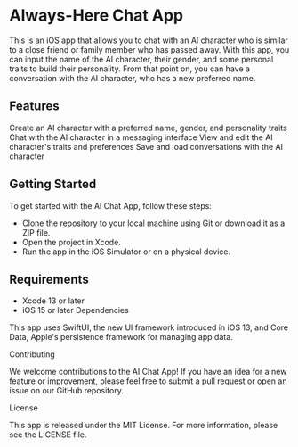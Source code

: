 # Always-Here Chat App

This is an iOS app that allows you to chat with an AI character who is similar to a close friend or family member who has passed away. With this app, you can input the name of the AI character, their gender, and some personal traits to build their personality. From that point on, you can have a conversation with the AI character, who has a new preferred name.

## Features

Create an AI character with a preferred name, gender, and personality traits
Chat with the AI character in a messaging interface
View and edit the AI character's traits and preferences
Save and load conversations with the AI character

## Getting Started

To get started with the AI Chat App, follow these steps:

- Clone the repository to your local machine using Git or download it as a ZIP file.
- Open the project in Xcode.
- Run the app in the iOS Simulator or on a physical device.
## Requirements

- Xcode 13 or later
- iOS 15 or later
Dependencies

This app uses SwiftUI, the new UI framework introduced in iOS 13, and Core Data, Apple's persistence framework for managing app data.

Contributing

We welcome contributions to the AI Chat App! If you have an idea for a new feature or improvement, please feel free to submit a pull request or open an issue on our GitHub repository.

License

This app is released under the MIT License. For more information, please see the LICENSE file.
